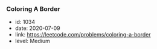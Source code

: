 ### Coloring A Border

* id: 1034
* date: 2020-07-09
* link: https://leetcode.com/problems/coloring-a-border
* level: Medium
